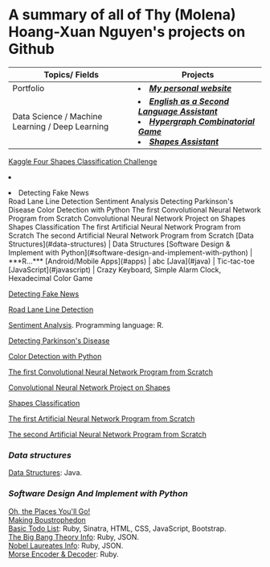 # A summary of all of Thy (Molena) Hoang-Xuan Nguyen's projects on Github

Topics/ Fields | Projects
---------- | --------
Portfolio | <li> [***My personal website***](https://molenathyhoangxuannguyen.github.io/molenathyhoangxuannguyen/) </li>
Data Science / Machine Learning / Deep Learning | <li> [***English as a Second Language Assistant***](https://molenathyhoangxuannguyen.github.io/English_as_a_Second_Language_Assistant/) </li> <li> [***Hypergraph Combinatorial Game***](https://github.com/molenathyhoangxuannguyen/Hypergraph_Combinatorial_Game) </li> <li> [***Shapes Assistant***](https://github.com/molenathyhoangxuannguyen/Shapes_Assistant) <br/>
[Kaggle Four Shapes Classification Challenge](https://github.com/molenathyhoangxuannguyen/Kaggle-Four-Shapes-Classification-Challenge) <li/>


<li> Detecting Fake News </li> Road Lane Line Detection</li> Sentiment Analysis </li> Detecting Parkinson's Disease </li> Color Detection with Python </li> The first Convolutional Neural Network Program from Scratch </li> Convolutional Neural Network Project on Shapes </li> Shapes Classification </li> The first Artificial Neural Network Program from Scratch </li> The second Artificial Neural Network Program from Scratch </li>
[Data Structures](#data-structures) | Data Structures
[Software Design & Implement with Python](#software-design-and-implement-with-python) | ***R...***
[Android/Mobile Apps](#apps) | abc
[Java](#java) | Tic-tac-toe
[JavaScript](#javascript) | Crazy Keyboard, Simple Alarm Clock, Hexadecimal Color Game









[Detecting Fake News](https://github.com/molenathyhoangxuannguyen/Detecting-Fake-News) <br />



[Road Lane Line Detection](https://github.com/molenathyhoangxuannguyen/Road-Lane-Line-Detection) <br />


[Sentiment Analysis](https://github.com/molenathyhoangxuannguyen/Sentiment-Analysis). Programming language: R. <br /> 


[Detecting Parkinson's Disease](https://github.com/molenathyhoangxuannguyen/Detecting-Parkinsons-Disease)


[Color Detection with Python](https://github.com/molenathyhoangxuannguyen/Color-Detection-with-Python)


[The first Convolutional Neural Network Program from Scratch](https://github.com/molenathyhoangxuannguyen/The-first-Convolutional-Neural-Network-Program-From-Scratch) <br />


[Convolutional Neural Network Project on Shapes](https://github.com/molenathyhoangxuannguyen/Convolutional-Neural-Network-Project-on-Shapes) <br />


[Shapes Classification](https://github.com/molenathyhoangxuannguyen/Shapes-Classification) <br />


[The first Artificial Neural Network Program from Scratch](https://github.com/molenathyhoangxuannguyen/The-first-Artificial-Neural-Network-Program-From-Scratch) <br />


[The second Artificial Neural Network Program from Scratch](https://github.com/molenathyhoangxuannguyen/The-second-Artificial-Neural-Network-Program-From-Scratch) <br />


### ***Data structures***
[Data Structures](https://github.com/khoa165/data-structures): Java. <br />

### ***Software Design And Implement with Python***
[Oh, the Places You'll Go!](https://github.com/molenathyhoangxuannguyen/Oh-the-Places-You-will-Go) <br />
[Making Boustrophedon](https://github.com/molenathyhoangxuannguyen/Making-boustrophedon) <br />
[Basic Todo List](https://github.com/khoa165/personalized-todo-list): Ruby, Sinatra, HTML, CSS, JavaScript, Bootstrap. <br />
[The Big Bang Theory Info](https://github.com/khoa165/the-big-bang-theory): Ruby, JSON. <br />
[Nobel Laureates Info](https://github.com/khoa165/nobel-laureates): Ruby, JSON. <br />
[Morse Encoder & Decoder](https://github.com/khoa165/morse-code-encoder-decoder): Ruby. <br />
